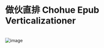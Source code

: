 # 做伙直排 Chohue Epub Verticalizationer
# 
![image](https://github.com/SODAIS69/Chohue-EpubVerticalizationer/blob/master/githubbanner.png?raw=true)
